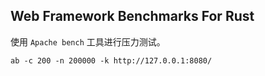 ## Web Framework Benchmarks For Rust

使用 `Apache bench` 工具进行压力测试。
```shell
ab -c 200 -n 200000 -k http://127.0.0.1:8080/
```